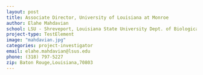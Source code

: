 ```yaml
---
layout: post
title: Associate Director, University of Louisiana at Monroe
author: Elahe Mahdavian
school: LSU - Shreveport, Louisiana State University Dept. of Biological Science
project-type: TestElement
image: "mahdavian.jpg"
categories: project-investigator
email: elahe.mahdavian@lsus.edu
phone: (318) 797-5227
zip: Baton Rouge,Louisiana,70803
---
```

<!-- name,position,school,city,state,zip,email,phone,image




Rebecca Giorno-McConnell,Louisiana Tech University,Louisiana State University Dept. of Biological Science,Baton Rouge,Louisiana,70803,rgiorno@latech.edu,(318) 257-3665,giorno.jpg
Chris Beachy,Southeastern Louisiana University,Louisiana State University Dept. of Biological Science,Baton Rouge,Louisiana,70803,christopher.beachy@southeastern.edu,(985) 549-3740,beachy.jpg
Weneene Dorsey,Grambling State University,Louisiana State University Dept. of Biological Science,Baton Rouge,Louisiana,70803,dorseywc@gram.edu,(318) 274-2399,dorsey.jpg
Cecily Defreece,Xavier University of Louisiana,Louisiana State University Dept. of Biological Science,Baton Rouge,Louisiana,70803,cbennet3@xula.edu,(504) 520-5011,defreece.jpg
Sanjay Batra,Southern University,Louisiana State University Dept. of Biological Science,Baton Rouge,Louisiana,70803,sanjay_batra@subr.edu,(225) 771-5350,batra.jpg
 -->
